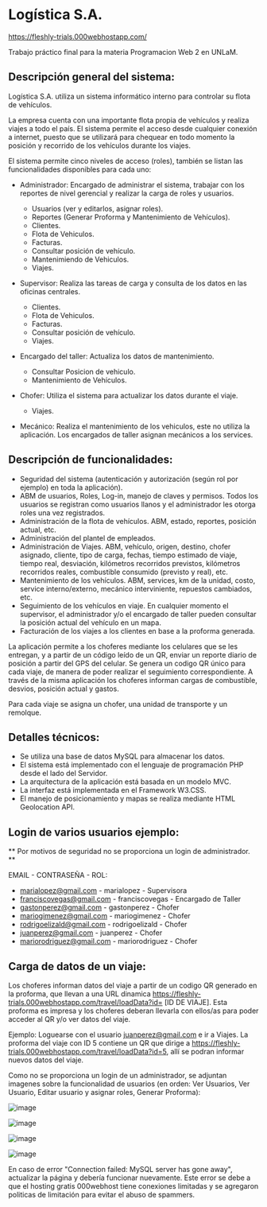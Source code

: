 # Logística S.A.

https://fleshly-trials.000webhostapp.com/

Trabajo práctico final para la materia Programacion Web 2 en UNLaM.

## Descripción general del sistema:

Logística S.A. utiliza un sistema informático interno para controlar su flota de vehículos.

La empresa cuenta con una importante flota propia de vehículos y realiza viajes a todo el país.
El sistema permite el acceso desde cualquier conexión a internet, puesto que se utilizará para
chequear en todo momento la posición y recorrido de los vehículos durante los viajes.

El sistema permite cinco niveles de acceso (roles), también se listan las funcionalidades disponibles para cada uno:
- Administrador: Encargado de administrar el sistema, trabajar con los reportes de nivel gerencial y realizar la carga de roles y usuarios. 
  * Usuarios (ver y editarlos, asignar roles).
  * Reportes (Generar Proforma y Mantenimiento de Vehículos).
  * Clientes.
  * Flota de Vehiculos.
  * Facturas.
  * Consultar posición de vehículo.
  * Mantenimiendo de Vehiculos.
  * Viajes.
  
- Supervisor: Realiza las tareas de carga y consulta de los datos en las oficinas centrales.
  * Clientes.
  * Flota de Vehiculos.
  * Facturas.
  * Consultar posición de vehículo.
  * Viajes.
  
- Encargado del taller: Actualiza los datos de mantenimiento.
  * Consultar Posicion de vehiculo.
  * Mantenimiento de Vehículos.
  
- Chofer: Utiliza el sistema para actualizar los datos durante el viaje.
  * Viajes.
  
- Mecánico: Realiza el mantenimiento de los vehiculos, este no utiliza la aplicación. Los encargados de taller asignan mecánicos a los services.


## Descripción de funcionalidades:

- Seguridad del sistema (autenticación y autorización (según rol por ejemplo) en toda la aplicación).
- ABM de usuarios, Roles, Log-in, manejo de claves y permisos. Todos los usuarios se registran como usuarios
llanos y el administrador les otorga roles una vez registrados.
- Administración de la flota de vehículos. ABM, estado, reportes, posición actual, etc.
- Administración del plantel de empleados.
- Administración de Viajes. ABM, vehículo, origen, destino, chofer asignado, cliente, tipo de carga,
fechas, tiempo estimado de viaje, tiempo real, desviación, kilómetros recorridos previstos,
kilómetros recorridos reales, combustible consumido (previsto y real), etc.
- Mantenimiento de los vehículos. ABM, services, km de la unidad, costo, service
interno/externo, mecánico interviniente, repuestos cambiados, etc.
- Seguimiento de los vehículos en viaje. En cualquier momento el supervisor, el administrador y/o
el encargado de taller pueden consultar la posición actual del vehículo en un mapa.
- Facturación de los viajes a los clientes en base a la proforma generada.

La aplicación permite a los choferes mediante los celulares que se les
entregan, y a partir de un código leído de un QR, enviar un reporte diario de posición a partir del GPS del
celular. Se genera un codigo QR único para cada viaje, de
manera de poder realizar el seguimiento correspondiente. A través de la misma aplicación los choferes
informan cargas de combustible, desvios, posición actual y gastos.

Para cada viaje se asigna un chofer, una unidad de transporte y un remolque.


## Detalles técnicos:

- Se utiliza una base de datos MySQL para almacenar los datos.
- El sistema está implementado con el lenguaje de programación PHP desde el lado del Servidor.
- La arquitectura de la aplicación está basada en un modelo MVC.
- La interfaz está implementada en el Framework W3.CSS.
- El manejo de posicionamiento y mapas se realiza mediante HTML Geolocation API.


## Login de varios usuarios ejemplo:
** Por motivos de seguridad no se proporciona un login de administrador. **

EMAIL - CONTRASEÑA - ROL:

- marialopez@gmail.com - marialopez - Supervisora
- franciscovegas@gmail.com - franciscovegas - Encargado de Taller
- gastonperez@gmail.com - gastonperez - Chofer
- mariogimenez@gmail.com - mariogimenez - Chofer
- rodrigoelizald@gmail.com - rodrigoelizald - Chofer
- juanperez@gmail.com - juanperez - Chofer
- mariorodriguez@gmail.com - mariorodriguez - Chofer


## Carga de datos de un viaje:

Los choferes informan datos del viaje a partir de un codigo QR generado en la proforma, que llevan a una URL dinamica https://fleshly-trials.000webhostapp.com/travel/loadData?id= [ID DE VIAJE]. Esta proforma es impresa y los choferes deberan llevarla con ellos/as para poder acceder al QR y/o ver datos del viaje.

Ejemplo: Loguearse con el usuario juanperez@gmail.com e ir a Viajes. La proforma del viaje con ID 5 contiene un QR que dirige a https://fleshly-trials.000webhostapp.com/travel/loadData?id=5, allí se podran informar nuevos datos del viaje.


Como no se proporciona un login de un administrador, se adjuntan imagenes sobre la funcionalidad de usuarios (en orden: Ver Usuarios, Ver Usuario, Editar usuario y asignar roles, Generar Proforma):

![image](https://user-images.githubusercontent.com/58083159/127936163-0cdd00af-7972-4505-94a2-025c4a92d725.png)

![image](https://user-images.githubusercontent.com/58083159/127936192-6483f7a2-2498-4f5e-b1d5-9d0480e5cc2f.png)

![image](https://user-images.githubusercontent.com/58083159/127936202-d2e8508b-e09f-4d90-8395-b752791809db.png)

![image](https://user-images.githubusercontent.com/58083159/127936212-f8290845-1508-44cb-a433-7c6818139822.png)

En caso de error "Connection failed: MySQL server has gone away", actualizar la página y debería funcionar nuevamente. Este error se debe a que el hosting gratis 000webhost tiene conexiones limitadas y se agregaron politicas de limitación para evitar el abuso de spammers.
